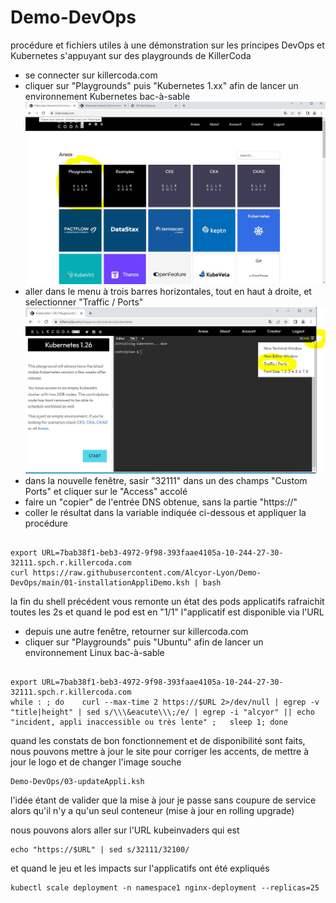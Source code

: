 # Demo-DevOps
procédure et fichiers utiles à une démonstration sur les principes DevOps et Kubernetes
s'appuyant sur des playgrounds de KillerCoda

- se connecter sur killercoda.com
- cliquer sur "Playgrounds" puis "Kubernetes 1.xx" afin de lancer un environnement Kubernetes bac-à-sable
![playground](images/killerKoda_playground.JPG)
- aller dans le menu à trois barres horizontales, tout en haut à droite, et selectionner "Traffic / Ports"
![menu ports](images/killerKoda_ports.JPG)
- dans la nouvelle fenêtre, sasir "32111" dans un des champs "Custom Ports" et cliquer sur le "Access" accolé
- faire un "copier" de l'entrée DNS obtenue, sans la partie "https://"
- coller le résultat dans la variable indiquée ci-dessous et appliquer la procédure

```

export URL=7bab38f1-beb3-4972-9f98-393faae4105a-10-244-27-30-32111.spch.r.killercoda.com 
curl https://raw.githubusercontent.com/Alcyor-Lyon/Demo-DevOps/main/01-installationAppliDemo.ksh | bash

```

la fin du shell précédent vous remonte un état des pods applicatifs rafraichit toutes les 2s
et quand le pod est en "1/1" l"applicatif est disponible via l'URL

- depuis une autre fenêtre, retourner sur killercoda.com
- cliquer sur "Playgrounds" puis "Ubuntu" afin de lancer un environnement Linux bac-à-sable

```

export URL=7bab38f1-beb3-4972-9f98-393faae4105a-10-244-27-30-32111.spch.r.killercoda.com 
while : ; do    curl --max-time 2 https://$URL 2>/dev/null | egrep -v "title|height" | sed s/\\\&eacute\\\;/e/ | egrep -i "alcyor" || echo "incident, appli inaccessible ou très lente" ;   sleep 1; done

```

quand les constats de bon fonctionnement et de disponibilité sont faits, 
nous pouvons mettre à jour le site pour corriger les accents, de mettre à jour le logo et de changer l'image souche

```
Demo-DevOps/03-updateAppli.ksh

```

l'idée étant de valider que la mise à jour je passe sans coupure de service alors qu'il n'y a qu'un seul conteneur 
(mise à jour en rolling upgrade)

nous pouvons alors aller sur l'URL kubeinvaders qui est
``` 
echo "https://$URL" | sed s/32111/32100/
``` 

et quand le jeu et les impacts sur l'applicatifs ont été expliqués

```
kubectl scale deployment -n namespace1 nginx-deployment --replicas=25
```


